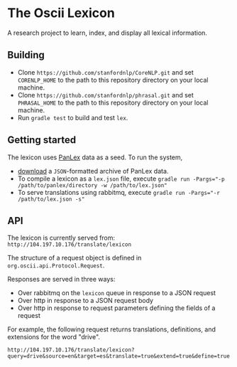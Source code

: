# The Oscii Lexicon

A research project to learn, index, and display all lexical information.

## Building

* Clone `https://github.com/stanfordnlp/CoreNLP.git` and set `CORENLP_HOME` to
  the path to this repository directory on your local machine.
* Clone `https://github.com/stanfordnlp/phrasal.git` and set `PHRASAL_HOME` to
  the path to this repository directory on your local machine.
* Run `gradle test` to build and test `lex`.

## Getting started

The lexicon uses [PanLex](http://panlex.org/) data as a seed. To run the
system,
* [download](http://dev.panlex.org/db/) a `JSON`-formatted archive of PanLex data.
* To compile a lexicon as a `lex.json` file, execute `gradle run -Pargs="-p /path/to/panlex/directory -w /path/to/lex.json"`
* To serve translations using rabbitmq, execute `gradle run -Pargs="-r /path/to/lex.json -s"`

## API

The lexicon is currently served from: `http://104.197.10.176/translate/lexicon` 

The structure of a request object is defined in `org.oscii.api.Protocol.Request`.

Responses are served in three ways:
* Over rabbitmq on the `lexicon` queue in response to a JSON request
* Over http in response to a JSON request body
* Over http in response to request parameters defining the fields of a request

For example, the following request returns translations, definitions, and
extensions for the word "drive".

    http://104.197.10.176/translate/lexicon?query=drive&source=en&target=es&translate=true&extend=true&define=true

